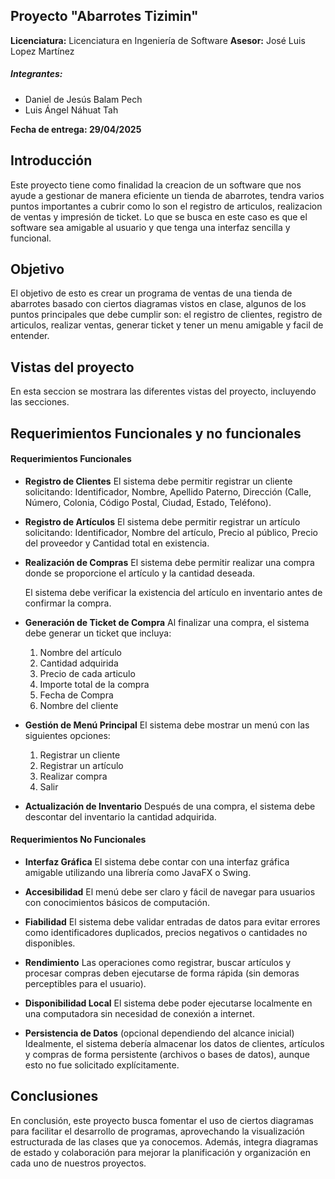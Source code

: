 ## Proyecto "Abarrotes Tizimin"

**Licenciatura:** Licenciatura en Ingeniería de Software 
**Asesor:**  José Luis Lopez Martínez

##### Integrantes:
* Daniel de Jesús Balam Pech
* Luis Ángel Náhuat Tah

**Fecha de entrega: 29/04/2025**
## Introducción

Este proyecto tiene como finalidad la creacion de un software que nos ayude a gestionar de manera eficiente un tienda de abarrotes, tendra varios puntos importantes a cubrir como lo son el registro de articulos, realizacion de ventas y impresión de ticket. Lo que se busca en este caso es que el software sea amigable al usuario y que tenga una interfaz sencilla y funcional.

## Objetivo

El objetivo de esto es crear un programa de ventas de una tienda de abarrotes basado con ciertos diagramas vistos en clase, algunos de los puntos principales que debe cumplir son: el registro de clientes, registro de articulos, realizar ventas, generar ticket y tener un menu amigable y facil de entender.

## Vistas del proyecto

En esta seccion se mostrara las diferentes vistas del proyecto, incluyendo las secciones.

## Requerimientos Funcionales y no funcionales

#### Requerimientos Funcionales

- **Registro de Clientes**
    El sistema debe permitir registrar un cliente solicitando: Identificador, Nombre, Apellido Paterno, Dirección (Calle, Número, Colonia, Código Postal, Ciudad, Estado, Teléfono).

- **Registro de Artículos**
    El sistema debe permitir registrar un artículo solicitando: Identificador, Nombre del artículo,
    Precio al público, Precio del proveedor y Cantidad total en existencia.

- **Realización de Compras**
    El sistema debe permitir realizar una compra donde se proporcione el artículo y la cantidad deseada.
    
    El sistema debe verificar la existencia del artículo en inventario antes de confirmar la compra.

- **Generación de Ticket de Compra**
    Al finalizar una compra, el sistema debe generar un ticket que incluya:
    
    1. Nombre del artículo
    2. Cantidad adquirida
    3. Precio de cada articulo
    4. Importe total de la compra
    5. Fecha de Compra
    6. Nombre del cliente

- **Gestión de Menú Principal**
    El sistema debe mostrar un menú con las siguientes opciones:
    
    1. Registrar un cliente
    2. Registrar un artículo
    3. Realizar compra
    4. Salir

- **Actualización de Inventario**
    Después de una compra, el sistema debe descontar del inventario la cantidad adquirida.

#### Requerimientos No Funcionales

- **Interfaz Gráfica**
    El sistema debe contar con una interfaz gráfica amigable utilizando una librería como JavaFX o Swing.

- **Accesibilidad**
    El menú debe ser claro y fácil de navegar para usuarios con conocimientos básicos de computación.

- **Fiabilidad**
    El sistema debe validar entradas de datos para evitar errores como identificadores duplicados, precios negativos o cantidades no disponibles.

- **Rendimiento**
    Las operaciones como registrar, buscar artículos y procesar compras deben ejecutarse de forma rápida (sin demoras perceptibles para el usuario).

- **Disponibilidad Local**
    El sistema debe poder ejecutarse localmente en una computadora sin necesidad de conexión a internet.

- **Persistencia de Datos** (opcional dependiendo del alcance inicial)
    Idealmente, el sistema debería almacenar los datos de clientes, artículos y compras de forma
    persistente (archivos o bases de datos), aunque esto no fue solicitado explícitamente.

## Conclusiones

En conclusión, este proyecto busca fomentar el uso de ciertos diagramas para facilitar el desarrollo de programas, aprovechando la visualización estructurada de las clases que ya conocemos. Además, integra diagramas de estado y colaboración para mejorar la planificación y organización en cada uno de nuestros proyectos.